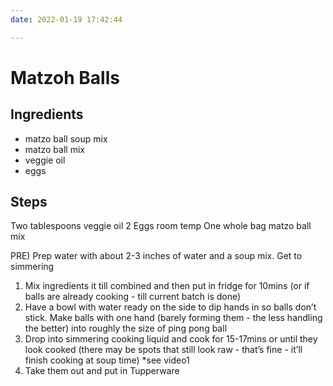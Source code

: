 ```yaml
---
date: 2022-01-19 17:42:44

---
```


# Matzoh Balls


## Ingredients
* matzo ball soup mix
* matzo ball mix
* veggie oil
* eggs


## Steps
Two tablespoons veggie oil
2 Eggs room temp
One whole bag matzo ball mix


PRE) Prep water with about 2-3 inches of water and a soup mix. Get to simmering 

1. Mix ingredients it till combined and then put in fridge for 10mins (or if balls are already cooking - till current batch is done)
2. Have a bowl with water ready on the side to dip hands in so balls don’t stick. Make balls with one hand (barely forming them - the less handling the better) into roughly the size of ping pong ball
3. Drop into simmering cooking liquid and cook for 15-17mins or until they look cooked (there may be spots that still look raw - that’s fine - it’ll finish cooking at soup time) *see video1
4. Take them out and put in Tupperware 

